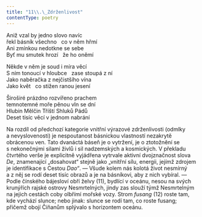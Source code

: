 ```yaml
---
title: "11\\.\_Zdrženlivost"
contentType: poetry
---
```


<section>

Aniž vzal by jedno slovo navíc  
řekl básník všechno   co v něm hřmí  
Ani zmínkou nedotkne se sebe  
Byť mu smutek hrozí   že ho oněmí

</section>

<section>

Někde v něm je soud i míra věcí  
S ním tonoucí v hloubce   zase stoupá z ní  
Jako naběračka z nejčistšího vína  
Jako květ   co stižen ranou jesení

</section>

<section>

Široširé prázdno rozvířeno prachem  
temnotemné moře pěnou vln se dní  
Hlubin Mělčin Tříští Shluků Pádů  
Deset tisíc věcí v jednom nabrání

</section>


<section>

Na rozdíl od předchozí kategorie vnitřní výrazové zdrženlivosti (odmlky a nevyslovenosti) je nespoutanost básnickou vlastností nezakrytě obrácenou ven. Tato dvanáctá báseň je o vytržení, je o ztotožnění se s nekonečnými silami živlů i sil nadzemských a kosmických. V překladu čtvrtého verše je explicitně vyjádřena vytrvale aktivní dvojznačnost slova _De_, znamenající „dosahovat“ stejně jako „vnitřní sílu, energii, jejímž zdrojem je identifikace s Cestou _Dao“_. — Všude kolem nás kolotá život nesmírný a z něj se rodí deset tisíc obrazů a je na básníkovi, aby z nich vybíral. — Podle čínského bájesloví obří želvy (11), bydlící v oceánu, nesou na svých krunýřích rajské ostrovy Nesmrtelných, jindy zas slouží týmž Nesmrtelným na jejich cestách coby olbřímí mořské vozy. Strom _fusang_ (12) roste tam, kde vychází slunce; nebo jinak: slunce se rodí tam, co roste fusang; přičemž obojí Číňanům splývalo s horizontem oceánu.

</section>
